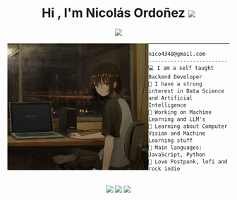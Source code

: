 <h1 align="center">Hi , I'm Nicolás Ordoñez <img src="https://media.giphy.com/media/hvRJCLFzcasrR4ia7z/giphy.gif" width="35"></h1>
<p align="center">
  <a href="https://github.com/DenverCoder1/readme-typing-svg"><img src="https://readme-typing-svg.herokuapp.com?lines=Ai+Student;Backend+Developer;%20AI%20|%20ML%20Enthusiastic;Always%20learning%20new%20things&center=true&width=380&height=45"></a>
</p>
<img align="left" src="https://github.com/I-am-vishalmaurya/I-am-vishalmaurya/blob/main/cropped_image.png" alt="Unfortunately I didn't find the author of the pic, feel to open a pull request if found" width="320" />
<hr>

```
nico4348@gmail.com
-------------------------
💻 I am a self taught Backend Developer
📝 I have a strong interest in Data Science and Artificial Intelligence
🔭 Working on Machine Learning and LLM's
🌱 Learning about Computer Vision and Machine Learning stuff
🌟 Main languages: JavaScript, Python
🎵 Love Postpunk, lofi and rock indie 
```
<br>
<div align="center">
  <img src="https://img.shields.io/badge/-javascript-c58545?style=for-the-badge&logo=javascript&logoColor=c58545&labelColor=282828">
  <img src="https://img.shields.io/badge/-Python-98b982?style=for-the-badge&logo=python&logoColor=98b982&labelColor=282828">
  <img src="https://img.shields.io/badge/-Mysql-d1a01f?style=for-the-badge&logo=mysql&logoColor=d1a01f&labelColor=282828">
</div>

